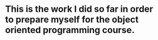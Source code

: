 # This is the work I did so far in order to prepare myself for the object oriented programming course.
